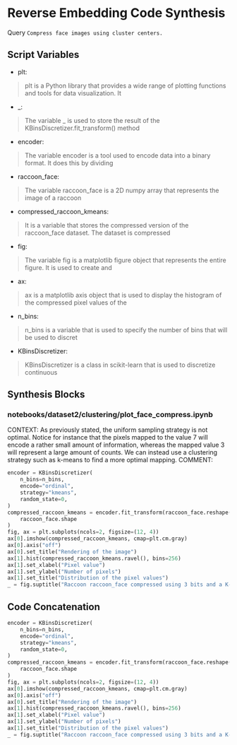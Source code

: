 # Reverse Embedding Code Synthesis
Query `Compress face images using cluster centers.`
## Script Variables
- plt:<br>
>plt is a Python library that provides a wide range of plotting functions and tools for data visualization. It
- _:<br>
>The variable _ is used to store the result of the KBinsDiscretizer.fit_transform() method
- encoder:<br>
>The variable encoder is a tool used to encode data into a binary format. It does this by dividing
- raccoon_face:<br>
>The variable raccoon_face is a 2D numpy array that represents the image of a raccoon
- compressed_raccoon_kmeans:<br>
>It is a variable that stores the compressed version of the raccoon_face dataset. The dataset is compressed
- fig:<br>
>The variable fig is a matplotlib figure object that represents the entire figure. It is used to create and
- ax:<br>
>ax is a matplotlib axis object that is used to display the histogram of the compressed pixel values of the
- n_bins:<br>
>n_bins is a variable that is used to specify the number of bins that will be used to discret
- KBinsDiscretizer:<br>
>KBinsDiscretizer is a class in scikit-learn that is used to discretize continuous
## Synthesis Blocks
### notebooks/dataset2/clustering/plot_face_compress.ipynb
CONTEXT: As previously stated, the uniform sampling strategy is not optimal. Notice for instance that the pixels mapped to the value 7 will encode a
rather small amount of information, whereas the mapped value 3 will represent a large amount of counts. We can instead use a clustering strategy such
as k-means to find a more optimal mapping.   COMMENT:
```python
encoder = KBinsDiscretizer(
    n_bins=n_bins,
    encode="ordinal",
    strategy="kmeans",
    random_state=0,
)
compressed_raccoon_kmeans = encoder.fit_transform(raccoon_face.reshape(-1, 1)).reshape(
    raccoon_face.shape
)
fig, ax = plt.subplots(ncols=2, figsize=(12, 4))
ax[0].imshow(compressed_raccoon_kmeans, cmap=plt.cm.gray)
ax[0].axis("off")
ax[0].set_title("Rendering of the image")
ax[1].hist(compressed_raccoon_kmeans.ravel(), bins=256)
ax[1].set_xlabel("Pixel value")
ax[1].set_ylabel("Number of pixels")
ax[1].set_title("Distribution of the pixel values")
_ = fig.suptitle("Raccoon raccoon_face compressed using 3 bits and a K-means strategy")
```

## Code Concatenation
```python
encoder = KBinsDiscretizer(
    n_bins=n_bins,
    encode="ordinal",
    strategy="kmeans",
    random_state=0,
)
compressed_raccoon_kmeans = encoder.fit_transform(raccoon_face.reshape(-1, 1)).reshape(
    raccoon_face.shape
)
fig, ax = plt.subplots(ncols=2, figsize=(12, 4))
ax[0].imshow(compressed_raccoon_kmeans, cmap=plt.cm.gray)
ax[0].axis("off")
ax[0].set_title("Rendering of the image")
ax[1].hist(compressed_raccoon_kmeans.ravel(), bins=256)
ax[1].set_xlabel("Pixel value")
ax[1].set_ylabel("Number of pixels")
ax[1].set_title("Distribution of the pixel values")
_ = fig.suptitle("Raccoon raccoon_face compressed using 3 bits and a K-means strategy")
```
